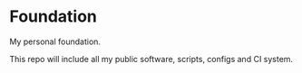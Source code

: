 # Foundation

My personal foundation.

This repo will include all my public software, scripts, configs and CI system.


